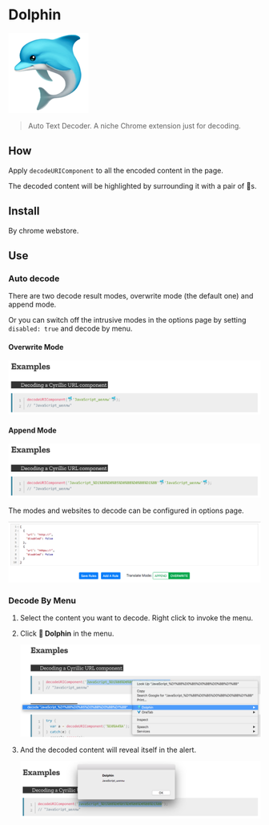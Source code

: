 # Dolphin

![dolphin.png](https://github.com/legend80s/dolphin/blob/master/src/dolphin.png?raw=true)

> Auto Text Decoder. A niche Chrome extension just for decoding.

## How

Apply `decodeURIComponent` to all the encoded content in the page.

The decoded content will be highlighted by surrounding it with a pair of 🐬s. 

## Install

By chrome webstore.

## Use

### Auto decode

There are two decode result modes, overwrite mode (the default one) and append mode.

Or you can switch off the intrusive modes in the options page by setting `disabled: true` and decode by menu.

#### Overwrite Mode

![overwrite-mode.png](https://github.com/legend80s/dolphin/blob/master/overwrite-mode.png?raw=true)

#### Append Mode

![append-mode.png](https://github.com/legend80s/dolphin/blob/master/append-mode.png?raw=true)

The modes and websites to decode can be configured in options page.

![options.png](https://github.com/legend80s/dolphin/blob/master/options.png?raw=true)

### Decode By Menu

1. Select the content you want to decode. Right click to invoke the menu.

2. Click **🐬 Dolphin** in the menu.

    ![invoke-context-menu.png](https://github.com/legend80s/dolphin/blob/master/invoke-context-menu.png?raw=true)

3. And the decoded content will reveal itself in the alert.

    ![context-menu.png](https://github.com/legend80s/dolphin/blob/master/context-menu.png?raw=true)
